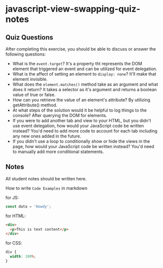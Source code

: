 # javascript-view-swapping-quiz-notes

## Quiz Questions

After completing this exercise, you should be able to discuss or answer the following questions:

- What is the `event.target`?
  It's a property tht represents the DOM element that triggered an event and can be utilized for event delegation.
- What is the affect of setting an element to `display: none`?
  It'll make that element invisible.
- What does the `element.matches()` method take as an argument and what does it return?
  It takes a selector as it's argument and returns a boolean value of true or false.
- How can you retrieve the value of an element's attribute?
  By utilizing getAttribute() method.
- At what steps of the solution would it be helpful to log things to the console?
  After querying the DOM for elements.
- If you were to add another tab and view to your HTML, but you didn't use event delegation, how would your JavaScript code be written instead?
  You'd need to add more code to account for each tab including any new ones added in the future.
- If you didn't use a loop to conditionally show or hide the views in the page, how would your JavaScript code be written instead?
  You'd need to manually add more conditional statements.

## Notes

All student notes should be written here.

How to write `Code Examples` in markdown

for JS:

```javascript
const data = 'Howdy';
```

for HTML:

```html
<div>
  <p>This is text content</p>
</div>
```

for CSS:

```css
div {
  width: 100%;
}
```
